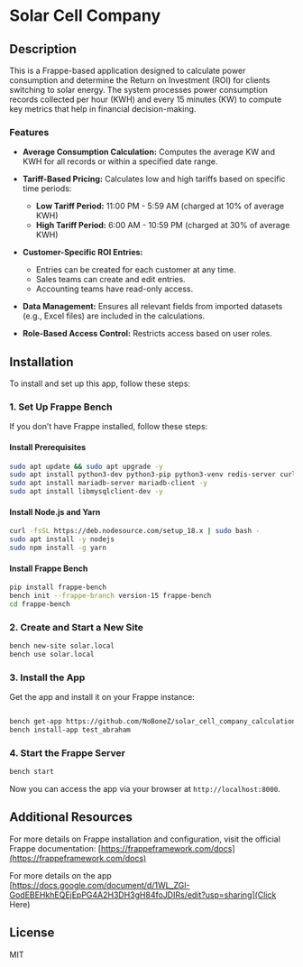 # Solar Cell Company

## Description
This is a Frappe-based application designed to calculate power consumption and determine the Return on Investment (ROI) for clients switching to solar energy. The system processes power consumption records collected per hour (KWH) and every 15 minutes (KW) to compute key metrics that help in financial decision-making.

### Features
- **Average Consumption Calculation:** Computes the average KW and KWH for all records or within a specified date range.
- **Tariff-Based Pricing:** Calculates low and high tariffs based on specific time periods:
  - **Low Tariff Period:** 11:00 PM - 5:59 AM (charged at 10% of average KWH)
  - **High Tariff Period:** 6:00 AM - 10:59 PM (charged at 30% of average KWH)

- **Customer-Specific ROI Entries:**
  - Entries can be created for each customer at any time.
  - Sales teams can create and edit entries.
  - Accounting teams have read-only access.
- **Data Management:** Ensures all relevant fields from imported datasets (e.g., Excel files) are included in the calculations.
- **Role-Based Access Control:** Restricts access based on user roles.

## Installation
To install and set up this app, follow these steps:

### 1. Set Up Frappe Bench
If you don’t have Frappe installed, follow these steps:

#### Install Prerequisites
```sh
sudo apt update && sudo apt upgrade -y
sudo apt install python3-dev python3-pip python3-venv redis-server curl -y
sudo apt install mariadb-server mariadb-client -y
sudo apt install libmysqlclient-dev -y
```

#### Install Node.js and Yarn
```sh
curl -fsSL https://deb.nodesource.com/setup_18.x | sudo bash -
sudo apt install -y nodejs
sudo npm install -g yarn
```

#### Install Frappe Bench
```sh
pip install frappe-bench
bench init --frappe-branch version-15 frappe-bench
cd frappe-bench
```

### 2. Create and Start a New Site
```sh
bench new-site solar.local
bench use solar.local
```

### 3. Install the App
Get the app and install it on your Frappe instance:
```sh

bench get-app https://github.com/NoBoneZ/solar_cell_company_calculation
bench install-app test_abraham
```

### 4. Start the Frappe Server
```sh
bench start
```
Now you can access the app via your browser at `http://localhost:8000`.


## Additional Resources
For more details on Frappe installation and configuration, visit the official Frappe documentation:
[https://frappeframework.com/docs](https://frappeframework.com/docs)


For more details on the app 
[https://docs.google.com/document/d/1WL_ZGI-GodEBEHkhEQEjEpPG4A2H3DH3gH84foJDIRs/edit?usp=sharing](Click Here)


## License
MIT

